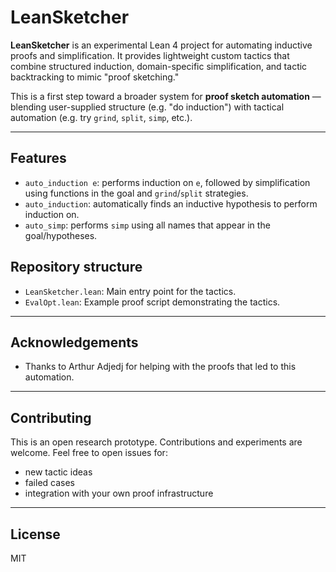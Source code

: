 # LeanSketcher

**LeanSketcher** is an experimental Lean 4 project for automating inductive proofs and simplification. It provides lightweight custom tactics that combine structured induction, domain-specific simplification, and tactic backtracking to mimic "proof sketching."

This is a first step toward a broader system for **proof sketch automation** — blending user-supplied structure (e.g. "do induction") with tactical automation (e.g. try `grind`, `split`, `simp`, etc.).

---

## Features

* `auto_induction e`: performs induction on `e`, followed by simplification using functions in the goal and `grind`/`split` strategies.
* `auto_induction`: automatically finds an inductive hypothesis to perform induction on.
* `auto_simp`: performs `simp` using all names that appear in the goal/hypotheses.

## Repository structure

* `LeanSketcher.lean`: Main entry point for the tactics.
* `EvalOpt.lean`: Example proof script demonstrating the tactics.

---

## Acknowledgements

* Thanks to Arthur Adjedj for helping with the proofs that led to this automation.

---

## Contributing

This is an open research prototype. Contributions and experiments are welcome. Feel free to open issues for:

* new tactic ideas
* failed cases
* integration with your own proof infrastructure

---

## License

MIT
